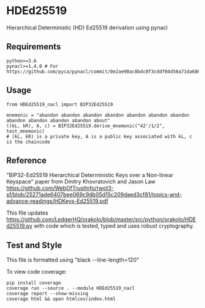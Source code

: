 # HDEd25519

Hierarchical Deterministic (HD) Ed25519 derivation using pynacl

## Requirements

```
python>=3.6
pynacl>=1.4.0 # For https://github.com/pyca/pynacl/commit/0e2ae90ac8bdc8f3cddf04d58a71da68678e6816
```

## Usage

```
from HDEd25519_nacl import BIP32Ed25519

mnemonic = "abandon abandon abandon abandon abandon abandon abandon abandon abandon abandon abandon about"
((kL, kR), A, c) = BIP32Ed25519.derive_mnemonic("42'/1/2", test_mnemonic)
# (kL, kR) is a private key, A is a public key associated with kL, c is the chaincode
```

## Reference
"BIP32-Ed25519 Hierarchical Deterministic Keys over a Non-linear Keyspace" paper
from Dmitry Khovratovich and Jason Law
https://github.com/WebOfTrustInfo/rwot3-sf/blob/25271ade6407bee069c9db05d15c209daed3cf81/topics-and-advance-readings/HDKeys-Ed25519.pdf

This file updates https://github.com/LedgerHQ/orakolo/blob/master/src/python/orakolo/HDEd25519.py
with code which is tested, typed and uses robust cryptography.

## Test and Style

This file is formatted using "black --line-length=120"

To view code coverage:

```
pip install coverage
coverage run --source . --module HDEd25519_nacl
coverage report --show-missing
coverage html && open htmlcov/index.html
```
